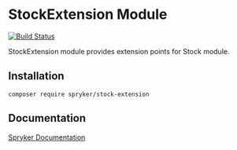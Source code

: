 # StockExtension Module
[![Build Status](https://travis-ci.org/spryker/stock-extension.svg)](https://travis-ci.org/spryker/stock-extension)

StockExtension module provides extension points for Stock module.

## Installation

```
composer require spryker/stock-extension
```

## Documentation

[Spryker Documentation](https://documentation.spryker.com/module_guide/overview.htm)
